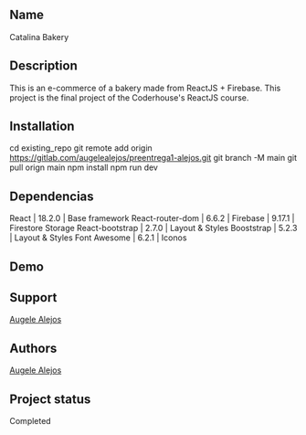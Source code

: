 ## Name
Catalina Bakery

## Description
This is an e-commerce of a bakery made from ReactJS + Firebase. This project is the final project of the Coderhouse's ReactJS course.

## Installation
cd existing_repo
git remote add origin https://gitlab.com/augelealejos/preentrega1-alejos.git
git branch -M main
git pull orign main
npm install
npm run dev

## Dependencias
React            |  18.2.0 | Base framework
React-router-dom |  6.6.2  | 
Firebase         |  9.17.1 | Firestore Storage
React-bootstrap  |  2.7.0  | Layout & Styles
Booststrap       |  5.2.3  | Layout & Styles
Font Awesome     |  6.2.1  | Iconos

## Demo


## Support
[Augele Alejos](https://www.linkedin.com/in/augelealejos/)

## Authors
[Augele Alejos](https://www.linkedin.com/in/augelealejos/)

## Project status
Completed
